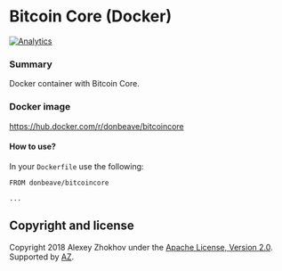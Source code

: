 # Bitcoin Core (Docker)

[![Analytics](https://ga-beacon.appspot.com/UA-71075299-1/docker-awscli/main-page)](https://github.com/igrigorik/ga-beacon)

### Summary

Docker container with Bitcoin Core.

### Docker image

https://hub.docker.com/r/donbeave/bitcoincore

#### How to use?

In your `Dockerfile` use the following:
```
FROM donbeave/bitcoincore

...
```

Copyright and license
---------------------

Copyright 2018 Alexey Zhokhov under the [Apache License, Version 2.0](LICENSE). Supported by [AZ][zhokhov].

[zhokhov]: http://www.zhokhov.com
